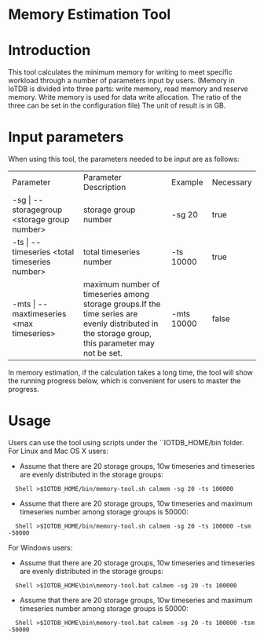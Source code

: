 <!--

    Licensed to the Apache Software Foundation (ASF) under one
    or more contributor license agreements.  See the NOTICE file
    distributed with this work for additional information
    regarding copyright ownership.  The ASF licenses this file
    to you under the Apache License, Version 2.0 (the
    "License"); you may not use this file except in compliance
    with the License.  You may obtain a copy of the License at

        http://www.apache.org/licenses/LICENSE-2.0

    Unless required by applicable law or agreed to in writing,
    software distributed under the License is distributed on an
    "AS IS" BASIS, WITHOUT WARRANTIES OR CONDITIONS OF ANY
    KIND, either express or implied.  See the License for the
    specific language governing permissions and limitations
    under the License.

-->

# Memory Estimation Tool

# Introduction
This tool calculates the minimum memory for writing to meet specific workload through a number of parameters input by users. (Memory in IoTDB is divided into three parts: write memory, read memory and reserve memory. Write memory is used for data write allocation. The ratio of the three can be set in the configuration file) The unit of result is in GB.

# Input parameters
When using this tool, the parameters needed to be input are as follows:
<table>
   <tr>
      <td>Parameter</td>
      <td>Parameter Description</td>
      <td>Example</td>
      <td>Necessary</td>
   </tr>
   <tr>
      <td>-sg | --storagegroup &lt;storage group number&gt;</td>
      <td>storage group number</td>
      <td>-sg 20</td>
      <td>true</td>
   </tr>
   <tr>
      <td>-ts | --timeseries &lt;total timeseries number&gt;</td>
      <td>total timeseries number</td>
      <td>-ts 10000</td>
      <td>true</td>
   </tr>
   <tr>
      <td>-mts | --maxtimeseries &lt;max timeseries&gt;</td>
      <td>maximum number of timeseries among storage groups.If the time series are evenly distributed in the storage group, this parameter may not be set.</td>
      <td>-mts 10000</td>
      <td>false</td>
   </tr>
</table>

In memory estimation, if the calculation takes a long time, the tool will show the running progress below, which is convenient for users to master the progress.

# Usage

Users can use the tool using scripts under the ``IOTDB_HOME/bin`folder.
For Linux and Mac OS X users:
* Assume that there are 20 storage groups, 10w timeseries and timeseries are evenly distributed in the storage groups:
```
  Shell >$IOTDB_HOME/bin/memory-tool.sh calmem -sg 20 -ts 100000
```
* Assume that there are 20 storage groups, 10w timeseries and maximum timeseries number among storage groups is 50000:
```
  Shell >$IOTDB_HOME/bin/memory-tool.sh calmem -sg 20 -ts 100000 -tsm -50000
```

For Windows users:
* Assume that there are 20 storage groups, 10w timeseries and timeseries are evenly distributed in the storage groups:
```
  Shell >$IOTDB_HOME\bin\memory-tool.bat calmem -sg 20 -ts 100000
```
* Assume that there are 20 storage groups, 10w timeseries and maximum timeseries number among storage groups is 50000:
```
  Shell >$IOTDB_HOME\bin\memory-tool.bat calmem -sg 20 -ts 100000 -tsm -50000
```


